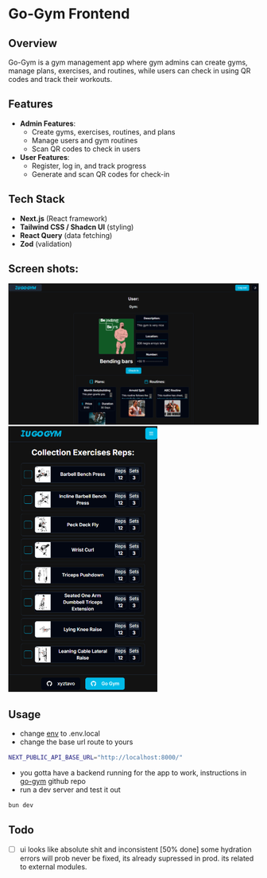 
# Go-Gym Frontend

## Overview
Go-Gym is a gym management app where gym admins can create gyms, manage plans, exercises, and routines, while users can check in using QR codes and track their workouts.

## Features
- **Admin Features**:
  - Create gyms, exercises, routines, and plans
  - Manage users and gym routines
  - Scan QR codes to check in users
- **User Features**:
  - Register, log in, and track progress
  - Generate and scan QR codes for check-in

## Tech Stack
- **Next.js** (React framework)
- **Tailwind CSS / Shadcn UI** (styling)
- **React Query** (data fetching)
- **Zod** (validation)

## Screen shots:
<img src="https://raw.githubusercontent.com/xyztavo/go-gym-frontend/refs/heads/main/public/screenshots/desktop.png" alt="desktop" width="600"/>
<img src="https://raw.githubusercontent.com/xyztavo/go-gym-frontend/refs/heads/main/public/screenshots/mobile.png" alt="mobile" width="300"/>

## Usage
- change [env](https://github.com/xyztavo/go-gym-frontend/blob/main/.env) to .env.local
- change the base url route to yours 
```sh
NEXT_PUBLIC_API_BASE_URL="http://localhost:8000/"
```
- you gotta have a backend running for the app to work,
instructions in [go-gym](https://github.com/xyztavo/go-gym) github repo
- run a dev server and test it out
```sh
bun dev
```
## Todo
- [ ] ui looks like absolute shit and inconsistent [50% done]
some hydration errors will prob never be fixed, its already supressed in prod. its related to external modules.

